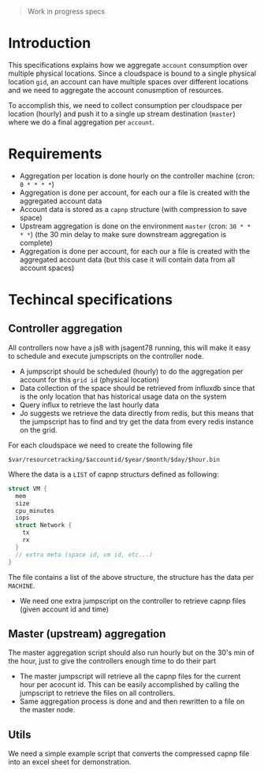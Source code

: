 > Work in progress specs

# Introduction
This specifications explains how we aggregate `account` consumption over multiple physical locations.
Since a cloudspace is bound to a single physical location `gid`, an account can have multiple spaces over different locations and we 
need to aggregate the account conusmption of resources.

To accomplish this, we need to collect consumption per cloudspace per location (hourly) and push it to a single up stream destination 
(`master`) where we do a final aggregation per `account`.

# Requirements
- Aggregation per location is done hourly on the controller machine (cron: `0 * * * *`)
- Aggregation is done per account, for each our a file is created with the aggregated account data
- Account data is stored as a `capnp` structure (with compression to save space)
- Upstream aggregation is done on the environment `master` (cron: `30 * * * *`) (the 30 min delay to make sure downstream aggregation is complete)
- Aggregation is done per account, for each our a file is created with the aggregated account data (but this case it will contain data from all account spaces)

# Techincal specifications
## Controller aggregation
All controllers now have a js8 with jsagent78 running, this will make it easy to schedule and execute jumpscripts on the controller node.
- A jumpscript should be scheduled (hourly) to do the aggregation per account for this `grid id` (physical location)
- Data collection of the space should be retrieved from influxdb since that is the only location that has historical usage data on the system
 - Query influx to retrieve the last hourly data
 - Jo suggests we retrieve the data directly from redis, but this means that the jumpscript has to find and try get the data from every redis instance on the grid. 

For each cloudspace we need to create the following file
```
$var/resourcetracking/$accountid/$year/$month/$day/$hour.bin
```
Where the data is a `LIST` of capnp structurs defined as following:

```go
struct VM {
  mem
  size
  cpu_minutes
  iops 
  struct Network {
    tx 
    rx
  }
  // extra meta (space id, vm id, etc...)
}
```

The file contains a list of the above structure, the structure has the data per `MACHINE`.

- We need one extra jumpscript on the controller to retrieve capnp files (given account id and time) 

## Master (upstream) aggregation 
The master aggregation script should also run hourly but on the 30's min of the hour, just to give the controllers enough time to do their part

- The master jumpscript will retrieve all the capnp files for the current hour per acocunt id. This can be easily accomplished by calling the jumpscript
to retrieve the files on all controllers.
- Same aggregation process is done and and then rewritten to a file on the master node.

## Utils
We need a simple example script that converts the compressed capnp file into an excel sheet for demonstration.
